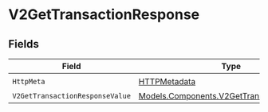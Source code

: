 # V2GetTransactionResponse


## Fields

| Field                                                                                             | Type                                                                                              | Required                                                                                          | Description                                                                                       |
| ------------------------------------------------------------------------------------------------- | ------------------------------------------------------------------------------------------------- | ------------------------------------------------------------------------------------------------- | ------------------------------------------------------------------------------------------------- |
| `HttpMeta`                                                                                        | [HTTPMetadata](../../Models/Components/HTTPMetadata.md)                                           | :heavy_check_mark:                                                                                | N/A                                                                                               |
| `V2GetTransactionResponseValue`                                                                   | [Models.Components.V2GetTransactionResponse](../../Models/Components/V2GetTransactionResponse.md) | :heavy_minus_sign:                                                                                | OK                                                                                                |
